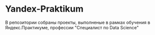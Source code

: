 # Yandex-Praktikum
В репозитории собраны проекты, выполненые в рамках обучения в Яндекс.Практикуме, профессии "Специалист по Data Science"
